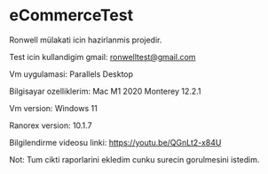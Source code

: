 # eCommerceTest

Ronwell mülakati icin hazirlanmis projedir.

Test icin kullandigim gmail: ronwelltest@gmail.com

Vm uygulamasi: Parallels Desktop

Bilgisayar ozelliklerim: Mac M1 2020 Monterey 12.2.1

Vm version: Windows 11

Ranorex version: 10.1.7

Bilgilendirme videosu linki: https://youtu.be/QGnLt2-x84U

Not: Tum cikti raporlarini ekledim cunku surecin gorulmesini istedim.
